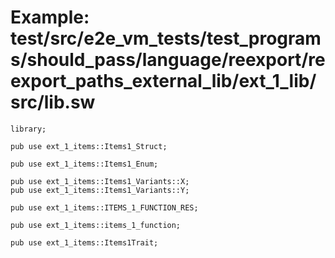 # Example: test/src/e2e_vm_tests/test_programs/should_pass/language/reexport/reexport_paths_external_lib/ext_1_lib/src/lib.sw

```sway
library;

pub use ext_1_items::Items1_Struct;

pub use ext_1_items::Items1_Enum;

pub use ext_1_items::Items1_Variants::X;
pub use ext_1_items::Items1_Variants::Y;

pub use ext_1_items::ITEMS_1_FUNCTION_RES;

pub use ext_1_items::items_1_function;

pub use ext_1_items::Items1Trait;

```
